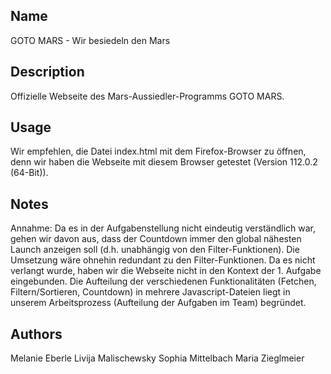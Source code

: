 ## Name
GOTO MARS - Wir besiedeln den Mars

## Description
Offizielle Webseite des Mars-Aussiedler-Programms GOTO MARS.

## Usage
Wir empfehlen, die Datei index.html mit dem Firefox-Browser zu öffnen, denn wir haben die Webseite mit diesem Browser getestet (Version 112.0.2 (64-Bit)).

## Notes
Annahme: Da es in der Aufgabenstellung nicht eindeutig verständlich war, gehen wir davon aus, dass der Countdown immer den global nähesten Launch anzeigen soll (d.h. unabhängig von den Filter-Funktionen). Die Umsetzung wäre ohnehin redundant zu den Filter-Funktionen.
Da es nicht verlangt wurde, haben wir die Webseite nicht in den Kontext der 1. Aufgabe eingebunden.
Die Aufteilung der verschiedenen Funktionalitäten (Fetchen, Filtern/Sortieren, Countdown) in mehrere Javascript-Dateien liegt in unserem Arbeitsprozess (Aufteilung der Aufgaben im Team) begründet.

## Authors
Melanie Eberle
Livija Malischewsky
Sophia Mittelbach
Maria Zieglmeier


